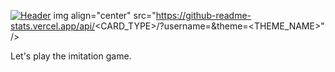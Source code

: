 [![Header](https://raw.githubusercontent.com/MartinHeinz/<OWNER>/<OWNER>/readme_header.png "Header")](https://some-url.dev/)
img align="center" src="https://github-readme-stats.vercel.app/api/<CARD_TYPE>/?username=<USERNAME>&theme=<THEME_NAME>" />


Let's play the imitation game.

<!--
**Enish258/Enish258** is a ✨ _special_ ✨ repository because its `README.md` (this file) appears on your GitHub profile.

Here are some ideas to get you started:

- 🔭 I’m currently working on ...
- 🌱 I’m currently learning ...
- 👯 I’m looking to collaborate on ...
- 🤔 I’m looking for help with ...
- 💬 Ask me about ...
- 📫 How to reach me: ...
- 😄 Pronouns: ...
- ⚡ Fun fact: ...
-->
